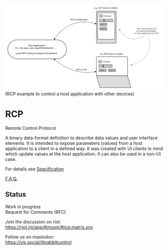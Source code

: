 ![Alt RCP diagram](./RCP_diagram.svg)
(RCP example to control a host application with other devices)


# RCP
Remote Control Protocol

A binary data-format definition to describe data values and user interface elements.
It is intended to expose parameters (values) from a host application to a client in a defined way. It was created with UI clients in mind which update values at the host application. It can also be used in a non-UI case.

For details see [Specification](RCPSpecification.md)

[F.A.Q.](https://github.com/rabbitControl/RCP/wiki/F.A.Q.)

## Status

Work in progress  
Request for Comments (RFC)

Join the discussion on riot:  
https://riot.im/app/#/room/#rcp:matrix.org

Follow us on mastodon:  
https://vis.social/@rabbitcontrol
